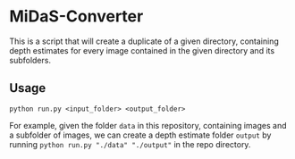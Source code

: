 # MiDaS-Converter

This is a script that will create a duplicate of a given directory, containing depth estimates for every image contained in the given directory and its subfolders. 

## Usage
``python run.py <input_folder> <output_folder>``

For example, given the folder ``data`` in this repository, containing images and a subfolder of images, we can create a depth estimate folder ``output`` by running ``python run.py "./data" "./output"`` in the repo directory.

